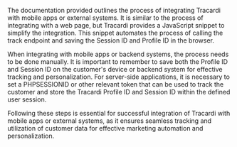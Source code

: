 The documentation provided outlines the process of integrating Tracardi with mobile apps or external systems. It is similar to the process of integrating with a web page, but Tracardi provides a JavaScript snippet to simplify the integration. This snippet automates the process of calling the track endpoint and saving the Session ID and Profile ID in the browser. 

When integrating with mobile apps or backend systems, the process needs to be done manually. It is important to remember to save both the Profile ID and Session ID on the customer's device or backend system for effective tracking and personalization. For server-side applications, it is necessary to set a PHPSESSIONID or other relevant token that can be used to track the customer and store the Tracardi Profile ID and Session ID within the defined user session. 

Following these steps is essential for successful integration of Tracardi with mobile apps or external systems, as it ensures seamless tracking and utilization of customer data for effective marketing automation and personalization.